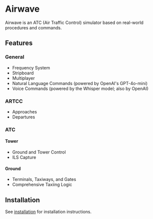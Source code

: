 # Airwave

Airwave is an ATC (Air Traffic Control) simulator based on real-world procedures and commands.

## Features

### General

- Frequency System
- Stripboard
- Multiplayer
- Natural Language Commands (powered by OpenAI's GPT-4o-mini)
- Voice Commands (powered by the Whisper model; also by OpenAI)

### ARTCC

- Approaches
- Departures

### ATC

#### Tower

- Ground and Tower Control
- ILS Capture

#### Ground

- Terminals, Taxiways, and Gates
- Comprehensive Taxiing Logic

## Installation

See [installation](./docs/src/getting-started/installation.md) for installation instructions.
